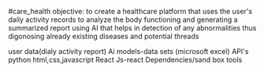 ﻿#care_health
 objective: to create a healthcare platform that uses the user's daily activity records to analyze the body functioning and generating a summarized report using AI that helps in detection  of any abnormalities thus digonosing already existing diseases and potential threads

 user data(dialy activity report)
 Ai models-data sets (microsoft excel)
 API's
 python
 html,css,javascript
 React Js-react Dependencies/sand box tools
 
